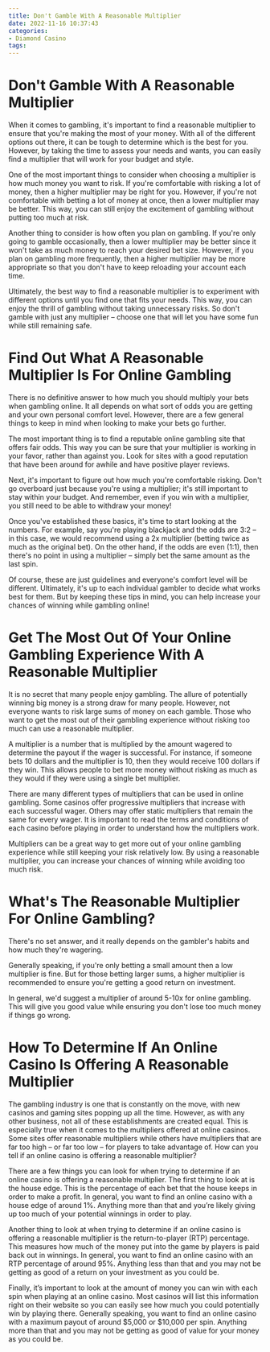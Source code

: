 ```yaml
---
title: Don't Gamble With A Reasonable Multiplier 
date: 2022-11-16 10:37:43
categories:
- Diamond Casino
tags:
---
```



#  Don't Gamble With A Reasonable Multiplier 
When it comes to gambling, it's important to find a reasonable multiplier to ensure that you're making the most of your money. With all of the different options out there, it can be tough to determine which is the best for you. However, by taking the time to assess your needs and wants, you can easily find a multiplier that will work for your budget and style.

One of the most important things to consider when choosing a multiplier is how much money you want to risk. If you're comfortable with risking a lot of money, then a higher multiplier may be right for you. However, if you're not comfortable with betting a lot of money at once, then a lower multiplier may be better. This way, you can still enjoy the excitement of gambling without putting too much at risk.

Another thing to consider is how often you plan on gambling. If you're only going to gamble occasionally, then a lower multiplier may be better since it won't take as much money to reach your desired bet size. However, if you plan on gambling more frequently, then a higher multiplier may be more appropriate so that you don't have to keep reloading your account each time.

Ultimately, the best way to find a reasonable multiplier is to experiment with different options until you find one that fits your needs. This way, you can enjoy the thrill of gambling without taking unnecessary risks. So don't gamble with just any multiplier – choose one that will let you have some fun while still remaining safe.

#  Find Out What A Reasonable Multiplier Is For Online Gambling 

There is no definitive answer to how much you should multiply your bets when gambling online. It all depends on what sort of odds you are getting and your own personal comfort level. However, there are a few general things to keep in mind when looking to make your bets go further.

The most important thing is to find a reputable online gambling site that offers fair odds. This way you can be sure that your multiplier is working in your favor, rather than against you. Look for sites with a good reputation that have been around for awhile and have positive player reviews.

Next, it's important to figure out how much you're comfortable risking. Don't go overboard just because you're using a multiplier; it's still important to stay within your budget. And remember, even if you win with a multiplier, you still need to be able to withdraw your money!

Once you've established these basics, it's time to start looking at the numbers. For example, say you're playing blackjack and the odds are 3:2 – in this case, we would recommend using a 2x multiplier (betting twice as much as the original bet). On the other hand, if the odds are even (1:1), then there's no point in using a multiplier – simply bet the same amount as the last spin.

Of course, these are just guidelines and everyone's comfort level will be different. Ultimately, it's up to each individual gambler to decide what works best for them. But by keeping these tips in mind, you can help increase your chances of winning while gambling online!

#  Get The Most Out Of Your Online Gambling Experience With A Reasonable Multiplier 

It is no secret that many people enjoy gambling. The allure of potentially winning big money is a strong draw for many people. However, not everyone wants to risk large sums of money on each gamble. Those who want to get the most out of their gambling experience without risking too much can use a reasonable multiplier.

A multiplier is a number that is multiplied by the amount wagered to determine the payout if the wager is successful. For instance, if someone bets 10 dollars and the multiplier is 10, then they would receive 100 dollars if they win. This allows people to bet more money without risking as much as they would if they were using a single bet multiplier.

There are many different types of multipliers that can be used in online gambling. Some casinos offer progressive multipliers that increase with each successful wager. Others may offer static multipliers that remain the same for every wager. It is important to read the terms and conditions of each casino before playing in order to understand how the multipliers work.

Multipliers can be a great way to get more out of your online gambling experience while still keeping your risk relatively low. By using a reasonable multiplier, you can increase your chances of winning while avoiding too much risk.

#  What's The Reasonable Multiplier For Online Gambling? 

There's no set answer, and it really depends on the gambler's habits and how much they're wagering.

Generally speaking, if you're only betting a small amount then a low multiplier is fine. But for those betting larger sums, a higher multiplier is recommended to ensure you're getting a good return on investment.

In general, we'd suggest a multiplier of around 5-10x for online gambling. This will give you good value while ensuring you don't lose too much money if things go wrong.

#  How To Determine If An Online Casino Is Offering A Reasonable Multiplier

The gambling industry is one that is constantly on the move, with new casinos and gaming sites popping up all the time. However, as with any other business, not all of these establishments are created equal. This is especially true when it comes to the multipliers offered at online casinos. Some sites offer reasonable multipliers while others have multipliers that are far too high – or far too low – for players to take advantage of. How can you tell if an online casino is offering a reasonable multiplier?

There are a few things you can look for when trying to determine if an online casino is offering a reasonable multiplier. The first thing to look at is the house edge. This is the percentage of each bet that the house keeps in order to make a profit. In general, you want to find an online casino with a house edge of around 1%. Anything more than that and you’re likely giving up too much of your potential winnings in order to play.

Another thing to look at when trying to determine if an online casino is offering a reasonable multiplier is the return-to-player (RTP) percentage. This measures how much of the money put into the game by players is paid back out in winnings. In general, you want to find an online casino with an RTP percentage of around 95%. Anything less than that and you may not be getting as good of a return on your investment as you could be.

Finally, it’s important to look at the amount of money you can win with each spin when playing at an online casino. Most casinos will list this information right on their website so you can easily see how much you could potentially win by playing there. Generally speaking, you want to find an online casino with a maximum payout of around $5,000 or $10,000 per spin. Anything more than that and you may not be getting as good of value for your money as you could be.